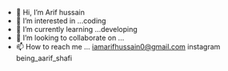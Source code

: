 - 👋 Hi, I’m Arif hussain
- 👀 I’m interested in ...coding
- 🌱 I’m currently learning ...developing 
- 💞️ I’m looking to collaborate on ...
- 📫 How to reach me ... iamarifhussain0@gmail.com
instagram being_aarif_shafi

<!---
Arif02583/Arif02583 is a ✨ special ✨ repository because its `README.md` (this file) appears on your GitHub profile.
You can click the Preview link to take a look at your changes.
--->
